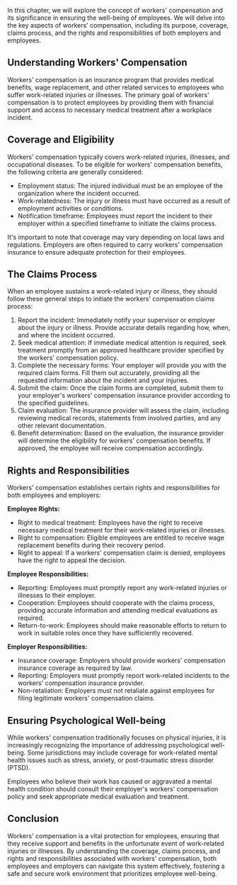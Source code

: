 
In this chapter, we will explore the concept of workers' compensation and its significance in ensuring the well-being of employees. We will delve into the key aspects of workers' compensation, including its purpose, coverage, claims process, and the rights and responsibilities of both employers and employees.

**Understanding Workers' Compensation**
---------------------------------------

Workers' compensation is an insurance program that provides medical benefits, wage replacement, and other related services to employees who suffer work-related injuries or illnesses. The primary goal of workers' compensation is to protect employees by providing them with financial support and access to necessary medical treatment after a workplace incident.

**Coverage and Eligibility**
----------------------------

Workers' compensation typically covers work-related injuries, illnesses, and occupational diseases. To be eligible for workers' compensation benefits, the following criteria are generally considered:

* Employment status: The injured individual must be an employee of the organization where the incident occurred.
* Work-relatedness: The injury or illness must have occurred as a result of employment activities or conditions.
* Notification timeframe: Employees must report the incident to their employer within a specified timeframe to initiate the claims process.

It's important to note that coverage may vary depending on local laws and regulations. Employers are often required to carry workers' compensation insurance to ensure adequate protection for their employees.

**The Claims Process**
----------------------

When an employee sustains a work-related injury or illness, they should follow these general steps to initiate the workers' compensation claims process:

1. Report the incident: Immediately notify your supervisor or employer about the injury or illness. Provide accurate details regarding how, when, and where the incident occurred.
2. Seek medical attention: If immediate medical attention is required, seek treatment promptly from an approved healthcare provider specified by the workers' compensation policy.
3. Complete the necessary forms: Your employer will provide you with the required claim forms. Fill them out accurately, providing all the requested information about the incident and your injuries.
4. Submit the claim: Once the claim forms are completed, submit them to your employer's workers' compensation insurance provider according to the specified guidelines.
5. Claim evaluation: The insurance provider will assess the claim, including reviewing medical records, statements from involved parties, and any other relevant documentation.
6. Benefit determination: Based on the evaluation, the insurance provider will determine the eligibility for workers' compensation benefits. If approved, the employee will receive compensation accordingly.

**Rights and Responsibilities**
-------------------------------

Workers' compensation establishes certain rights and responsibilities for both employees and employers:

**Employee Rights:**

* Right to medical treatment: Employees have the right to receive necessary medical treatment for their work-related injuries or illnesses.
* Right to compensation: Eligible employees are entitled to receive wage replacement benefits during their recovery period.
* Right to appeal: If a workers' compensation claim is denied, employees have the right to appeal the decision.

**Employee Responsibilities:**

* Reporting: Employees must promptly report any work-related injuries or illnesses to their employer.
* Cooperation: Employees should cooperate with the claims process, providing accurate information and attending medical evaluations as required.
* Return-to-work: Employees should make reasonable efforts to return to work in suitable roles once they have sufficiently recovered.

**Employer Responsibilities:**

* Insurance coverage: Employers should provide workers' compensation insurance coverage as required by law.
* Reporting: Employers must promptly report work-related incidents to the workers' compensation insurance provider.
* Non-retaliation: Employers must not retaliate against employees for filing legitimate workers' compensation claims.

**Ensuring Psychological Well-being**
-------------------------------------

While workers' compensation traditionally focuses on physical injuries, it is increasingly recognizing the importance of addressing psychological well-being. Some jurisdictions may include coverage for work-related mental health issues such as stress, anxiety, or post-traumatic stress disorder (PTSD).

Employees who believe their work has caused or aggravated a mental health condition should consult their employer's workers' compensation policy and seek appropriate medical evaluation and treatment.

**Conclusion**
--------------

Workers' compensation is a vital protection for employees, ensuring that they receive support and benefits in the unfortunate event of work-related injuries or illnesses. By understanding the coverage, claims process, and rights and responsibilities associated with workers' compensation, both employees and employers can navigate this system effectively, fostering a safe and secure work environment that prioritizes employee well-being.
